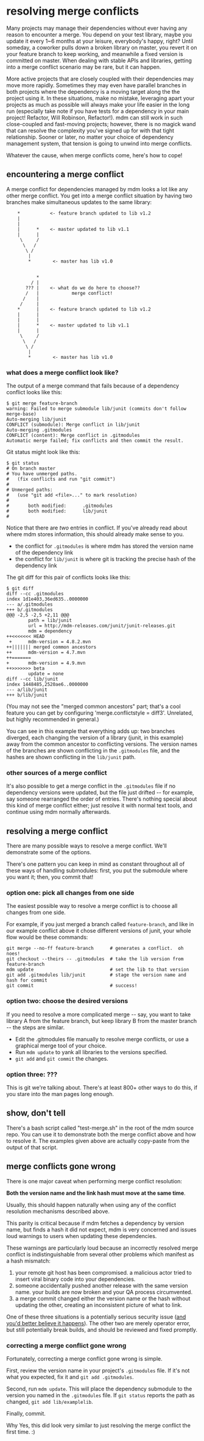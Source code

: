 resolving merge conflicts
=========================

Many projects may manage their dependencies without ever having any reason to encounter a merge.
You depend on your test library, maybe you update it every 1~6 months at your leisure, everybody's happy, right?
Until someday, a coworker pulls down a broken library on master, you revert it on your feature branch to keep working, and meanwhile a fixed version is committed on master.
When dealing with stable APIs and libraries, getting into a merge conflict scenario may be rare, but it can happen.

More active projects that are closely coupled with their dependencies may move more rapidly.
Sometimes they may even have parallel branches in both projects where the dependency is a moving target along the the project using it.
In these situations, make no mistake, leveraging apart your projects as much as possible will always make your life easier in the long run (especially take note if you have tests for a dependency in your main project!  Refactor, Will Robinson, Refactor!).
mdm can still work in such close-coupled and fast-moving projects; however, there is no magick wand that can resolve the complexity you've signed up for with that tight relationship.
Sooner or later, no matter your choice of dependency management system, that tension is going to unwind into merge conflicts.

Whatever the cause, when merge conflicts come, here's how to cope!


encountering a merge conflict
-----------------------------

A merge conflict for dependencies managed by mdm looks a lot like any other merge conflict.
You get into a merge conflict situation by having two branches make simultaneous updates to the same library:

```
    *           <- feature branch updated to lib v1.2
    |
    |
    |      *    <- master updated to lib v1.1
    |      |
     \     /
      \   /
       \ /
        |
        *        <- master has lib v1.0
```

```

           *
         / |
       ??? |    <- what do we do here to choose??
       /   |            merge conflict!
      /    |
     /     |
    *      |    <- feature branch updated to lib v1.2
    |      |
    |      |
    |      *    <- master updated to lib v1.1
    |      |
     \     /
      \   /
       \ /
        |
        *        <- master has lib v1.0
```


### what does a merge conflict look like?

The output of a merge command that fails because of a dependency conflict looks like this:

```
$ git merge feature-branch
warning: Failed to merge submodule lib/junit (commits don't follow merge-base)
Auto-merging lib/junit
CONFLICT (submodule): Merge conflict in lib/junit
Auto-merging .gitmodules
CONFLICT (content): Merge conflict in .gitmodules
Automatic merge failed; fix conflicts and then commit the result.
```

Git status might look like this:

```
$ git status
# On branch master
# You have unmerged paths.
#   (fix conflicts and run "git commit")
#
# Unmerged paths:
#   (use "git add <file>..." to mark resolution)
#
#       both modified:      .gitmodules
#       both modified:      lib/junit
#
```

Notice that there are *two* entries in conflict.
If you've already read about where mdm stores information, this should already make sense to you.

- the conflict for `.gitmodules` is where mdm has stored the version name of the dependency link
- the conflict for `lib/junit` is where git is tracking the precise hash of the dependency link

The git diff for this pair of conflicts looks like this:

```
$ git diff
diff --cc .gitmodules
index 1d1e403,36ed635..0000000
--- a/.gitmodules
+++ b/.gitmodules
@@@ -2,5 -2,5 +2,11 @@@
        path = lib/junit
        url = http://mdm-releases.com/junit/junit-releases.git
        mdm = dependency
++<<<<<<< HEAD
 +      mdm-version = 4.8.2.mvn
++||||||| merged common ancestors
++      mdm-version = 4.7.mvn
++=======
+       mdm-version = 4.9.mvn
++>>>>>>> beta
        update = none
diff --cc lib/junit
index 1448485,2520ae6..0000000
--- a/lib/junit
+++ b/lib/junit
```

(You may not see the "merged common ancestors" part; that's a cool feature you can get by configuring 'merge.conflictstyle = diff3'.  Unrelated, but highly recommended in general.)

You can see in this example that everything adds up:
two branches diverged, each changing the version of a library (junit, in this example) away from the common ancestor to conflicting versions.
The version names of the branches are shown conflicting in the `.gitmodules` file, and the hashes are shown conflicting in the `lib/junit` path.


### other sources of a merge conflict

It's also possible to get a merge conflict in the `.gitmodules` file if no dependency versions were updated, but the file just drifted -- for example, say someone rearranged the order of entries.
There's nothing special about this kind of merge conflict either; just resolve it with normal text tools, and continue using mdm normally afterwards.



resolving a merge conflict
--------------------------

There are many possible ways to resolve a merge conflict.  We'll demonstrate some of the options.

There's one pattern you can keep in mind as constant throughout all of these ways of handling submodules:
first, you put the submodule where you want it;
then, you commit that!


### option one: pick all changes from one side

The easiest possible way to resolve a merge conflict is to choose all changes from one side.

For example, if you just merged a branch called `feature-branch`, and like in our example conflict above it chose different versions of junit, your whole flow would be these commands:

```
git merge --no-ff feature-branch      # generates a conflict.  oh noes!
git checkout --theirs -- .gitmodules  # take the lib version from feature-branch
mdm update                            # set the lib to that version
git add .gitmodules lib/junit         # stage the version name and hash for commit
git commit                            # success!
```


### option two: choose the desired versions

If you need to resolve a more complicated merge -- say, you want to take library A from the feature branch, but keep library B from the master branch -- the steps are similar.

- Edit the .gitmodules file manually to resolve merge conflicts, or use a graphical merge tool of your choice.
- Run `mdm update` to yank all libraries to the versions specified.
- `git add` and `git commit` the changes.


### option three: ???

This is git we're talking about.  There's at least 800+ other ways to do this, if you stare into the man pages long enough.



show, don't tell
----------------

There's a bash script called "test-merge.sh" in the root of the mdm source repo.
You can use it to demonstrate both the merge conflict above and how to resolve it.
The examples given above are actually copy-paste from the output of that script.



merge conflicts gone wrong
--------------------------

There is one major caveat when performing merge conflict resolution:

**Both the version name and the link hash must move at the same time**.

Usually, this should happen naturally when using any of the conflict resolution mechanisms described above.

This parity is critical because if mdm fetches a dependency by version name, but finds a hash it did not expect, mdm is very concerned and issues loud warnings to users when updating these dependencies.

These warnings are particularly loud because an incorrectly resolved merge conflict is indistinguishable from several other problems which manifest as a hash mismatch:

1. your remote git host has been compromised.  a malicious actor tried to insert viral binary code into your dependencies.
2. someone accidentally pushed another release with the same version name.  your builds are now broken and your QA process circumvented.
3. a merge commit changed either the version name or the hash without updating the other, creating an inconsistent picture of what to link.

One of these three situations is a potentially serious security issue ([and you'd better believe it happens](https://www.fortify.com/downloads2/public/fortify_attacking_the_build.pdf)).
The other two are merely operator error, but still potentially break builds, and should be reviewed and fixed promptly.


### correcting a merge conflict gone wrong

Fortunately, correcting a merge conflict gone wrong is simple.

First, review the version name in your project's `.gitmodules` file.  If it's not what you expected, fix it and `git add .gitmodules`.

Second, run `mdm update`.  This will place the dependency submodule to the version you named in the `.gitmodules` file.
If `git status` reports the path as changed, `git add lib/examplelib`.

Finally, commit.

Why Yes, this did look very similar to just resolving the merge conflict the first time.  :)


